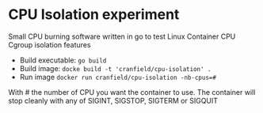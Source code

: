 # CPU Isolation experiment

Small CPU burning software written in go to test Linux Container CPU Cgroup isolation features

* Build executable: `go build`
* Build image: `docke build -t 'cranfield/cpu-isolation' .`
* Run image `docker run cranfield/cpu-isolation -nb-cpus=#`

With # the number of CPU you want the container to use.
The container will stop cleanly with any of SIGINT, SIGSTOP, SIGTERM or SIGQUIT
